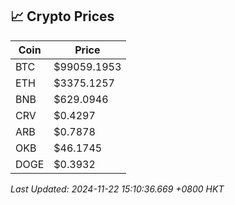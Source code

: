 ## 📈 Crypto Prices

| Coin | Price |
| ---- | ----- |
| BTC | $99059.1953 |
| ETH | $3375.1257 |
| BNB | $629.0946 |
| CRV | $0.4297 |
| ARB | $0.7878 |
| OKB | $46.1745 |
| DOGE | $0.3932 |

_Last Updated: 2024-11-22 15:10:36.669 +0800 HKT_